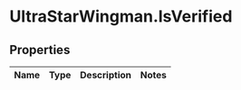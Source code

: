 # UltraStarWingman.IsVerified

## Properties

Name | Type | Description | Notes
------------ | ------------- | ------------- | -------------


